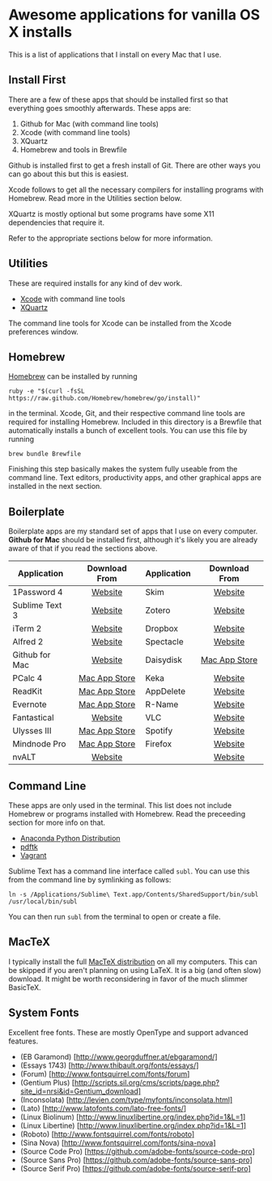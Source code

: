 Awesome applications for vanilla OS X installs
==============================================

This is a list of applications that I install on every Mac that I use.

Install First
-------------
There are a few of these apps that should be installed first so that everything
goes smoothly afterwards. These apps are:

1. Github for Mac (with command line tools)
2. Xcode (with command line tools)
3. XQuartz
4. Homebrew and tools in Brewfile

Github is installed first to get a fresh install of Git. There are other ways
you can go about this but this is easiest.

Xcode follows to get all the necessary compilers for installing programs with
Homebrew. Read more in the Utilities section below.

XQuartz is mostly optional but some programs have some X11 dependencies that
require it.

Refer to the appropriate sections below for more information.

Utilities
---------
These are required installs for any kind of dev work.

* [Xcode](https://itunes.apple.com/us/app/xcode/id497799835?ls=1&mt=12) with
command line tools
* [XQuartz](https://xquartz.macosforge.org/landing/)

The command line tools for Xcode can be installed from the Xcode preferences
window.

Homebrew
--------
[Homebrew](http://brew.sh) can be installed by running

`ruby -e "$(curl -fsSL https://raw.github.com/Homebrew/homebrew/go/install)"`

in the terminal. Xcode, Git, and their respective command line tools are
required for installing Homebrew. Included in this directory is a Brewfile
that automatically installs a bunch of excellent tools. You can use this file
by running

`brew bundle Brewfile`

Finishing this step basically makes the system fully useable from the command
line. Text editors, productivity apps, and other graphical apps are installed
in the next section.

Boilerplate
-----------
Boilerplate apps are my standard set of apps that I use on every computer.
**Github for Mac** should be installed first, although it's likely you are
already aware of that if you read the sections above.

| Application    | Download From                                                    | Application    | Download From                                                    |
|----------------|:----------------------------------------------------------------:|----------------|:----------------------------------------------------------------:|
| 1Password 4    | [Website      ](https://agilebits.com/onepassword)               | Skim           | [Website      ](http://skim-app.sourceforge.net)                 |
| Sublime Text 3 | [Website      ](http://www.sublimetext.com)                      | Zotero         | [Website      ](https://www.zotero.org)                          |
| iTerm 2        | [Website      ](http://www.iterm2.com/)                          | Dropbox        | [Website      ](https://www.dropbox.com)                         |
| Alfred 2       | [Website      ](http://www.alfredapp.com)                        | Spectacle      | [Website      ](http://spectacleapp.com)                         |
| Github for Mac | [Website      ](https://mac.github.com)                          | Daisydisk      | [Mac App Store](http://www.daisydiskapp.com)                     |
| PCalc 4        | [Mac App Store](http://www.pcalc.com)                            | Keka           | [Website      ](http://www.kekaosx.com/en/)                      |
| ReadKit        | [Mac App Store](http://readkitapp.com)                  			| AppDelete      | [Website      ](http://www.reggieashworth.com/appdelete)         |
| Evernote       | [Mac App Store](http://evernote.com/evernote/)                   | R-Name         | [Website      ](https://www.macupdate.com/app/mac/12259/r-name)  |
| Fantastical    | [Website      ](https://flexibits.com/fantastical)               | VLC            | [Website      ](http://www.videolan.org/vlc/index.html)          |
| Ulysses III    | [Mac App Store](http://www.ulyssesapp.com)                       | Spotify        | [Website      ](https://www.spotify.com/download/mac/)           |
| Mindnode Pro   | [Mac App Store](https://mindnode.com)                            | Firefox        | [Website      ](http://www.mozilla.org/en-US/firefox/new/)       |
| nvALT          | [Website      ](http://brettterpstra.com/projects/nvalt/)        |                | [Website      ](https://www.virtualbox.org)                      |

Command Line
------------
These apps are only used in the terminal. This list does not include Homebrew
or programs installed with Homebrew. Read the preceeding section for more info
on that. 

* [Anaconda Python Distribution](https://store.continuum.io/cshop/anaconda/)
* [pdftk](http://www.pdflabs.com/tools/pdftk-server/)
* [Vagrant](https://www.vagrantup.com)

Sublime Text has a command line interface called `subl`. You can use this from
the command line by symlinking as follows:

`ln -s /Applications/Sublime\ Text.app/Contents/SharedSupport/bin/subl /usr/local/bin/subl`

You can then run `subl` from the terminal to open or create a file.

MacTeX
------
I typically install the full [MacTeX distribution](http://tug.org/mactex/) on
all my computers. This can be skipped if you aren't planning on using LaTeX.
It is a big (and often slow) download. It might be worth reconsidering in favor
of the much slimmer BasicTeX.

System Fonts
-------
Excellent free fonts. These are mostly OpenType and support advanced features.

* (EB Garamond)         [http://www.georgduffner.at/ebgaramond/]
* (Essays 1743)         [http://www.thibault.org/fonts/essays/]
* (Forum)               [http://www.fontsquirrel.com/fonts/forum]
* (Gentium Plus)        [http://scripts.sil.org/cms/scripts/page.php?site_id=nrsi&id=Gentium_download]
* (Inconsolata)         [http://levien.com/type/myfonts/inconsolata.html]
* (Lato)                [http://www.latofonts.com/lato-free-fonts/]
* (Linux Biolinum)      [http://www.linuxlibertine.org/index.php?id=1&L=1]
* (Linux Libertine)     [http://www.linuxlibertine.org/index.php?id=1&L=1]
* (Roboto)              [http://www.fontsquirrel.com/fonts/roboto]
* (Sina Nova)           [http://www.fontsquirrel.com/fonts/sina-nova]
* (Source Code Pro)     [https://github.com/adobe-fonts/source-code-pro]
* (Source Sans Pro)     [https://github.com/adobe-fonts/source-sans-pro]
* (Source Serif Pro)    [https://github.com/adobe-fonts/source-serif-pro]
